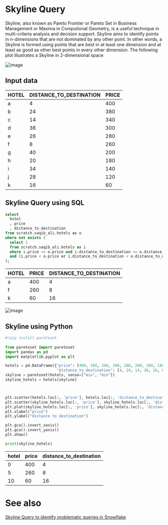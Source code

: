 # Skyline Query
Skyline, also known as Pareto Frontier or Pareto Set in Business Management or Maxima in Computional Geometry, is a useful technique in multi-criteria analysis and decision support.  Skyline aims to identify points in n-dimensions that are not dominated by any other point. In other words, a Skyline is formed using points that are best in at least one dimension and at least as good as other best points in every other dimension. The following plot illustrates a Skyline in 2-dimensional space

![image](https://github.com/structured-query-language/structured-query-language.github.io/assets/121721444/62ca294d-82b6-4418-a21a-334b182462ad)


## Input data

| HOTEL | DISTANCE_TO_DESTINATION | PRICE |
|-------|-------------------------|-------|
| a     | 4                       | 400   |
| b     | 24                      | 380   |
| c     | 14                      | 340   |
| d     | 36                      | 300   |
| e     | 26                      | 280   |
| f     | 8                       | 260   |
| g     | 40                      | 200   |
| h     | 20                      | 180   |
| i     | 34                      | 140   |
| j     | 28                      | 120   |
| k     | 16                      | 60    |

## Skyline Query using SQL

```sql
select 
  hotel
  , price
  , distance_to_destination
from scratch.saqib_ali.hotels as o
where not exists (
  select 1
  from scratch.saqib_ali.hotels as i
  where i.price <= o.price and i.distance_to_destination <= o.distance_to_destination
  and (i.price < o.price or i.distance_to_destination < o.distance_to_destination)
);
```

| HOTEL | PRICE | DISTANCE_TO_DESTINATION |
|-------|-------|-------------------------|
| a     | 400   | 4                       |
| f     | 260   | 8                       |
| k     | 60    | 16                      |


![image](https://github.com/structured-query-language/structured-query-language.github.io/assets/121721444/62ca294d-82b6-4418-a21a-334b182462ad)

## Skyline using Python

```python
#!pip install paretoset
 
from paretoset import paretoset
import pandas as pd
import matplotlib.pyplot as plt

hotels = pd.DataFrame({"price": [400, 380, 340, 300, 280, 260, 200, 180, 140, 120, 60], 
                       "distance_to_destination": [4, 24, 14, 36, 26, 8, 40, 20, 34, 28, 16]})
skyline = paretoset(hotels, sense=["min", "min"])
skyline_hotels = hotels[skyline]



plt.scatter(hotels.loc[:, 'price'], hotels.loc[:, 'distance_to_destination'], alpha=0.5)
plt.scatter(skyline_hotels.loc[:, 'price'], skyline_hotels.loc[:, 'distance_to_destination'], alpha=0.1, s=300)
plt.plot(skyline_hotels.loc[:, 'price'], skyline_hotels.loc[:, 'distance_to_destination'], alpha=0.1)
plt.xlabel("price")
plt.ylabel("distance to destination")

plt.gca().invert_xaxis()
plt.gca().invert_yaxis()
plt.show()

print(skyline_hotels)
```

|hotel|price|distance_to_destination|
|-----|-----|-----------------------|
| 0   |400  |                     4 |
| 5   |260  |                     8 |
| 10  |60   |                    16 |

# See also
[Skyline Query to identify problematic queries in Snowflake](skyline-query-to-identify-problematic-queries-in-snowflake.md)
